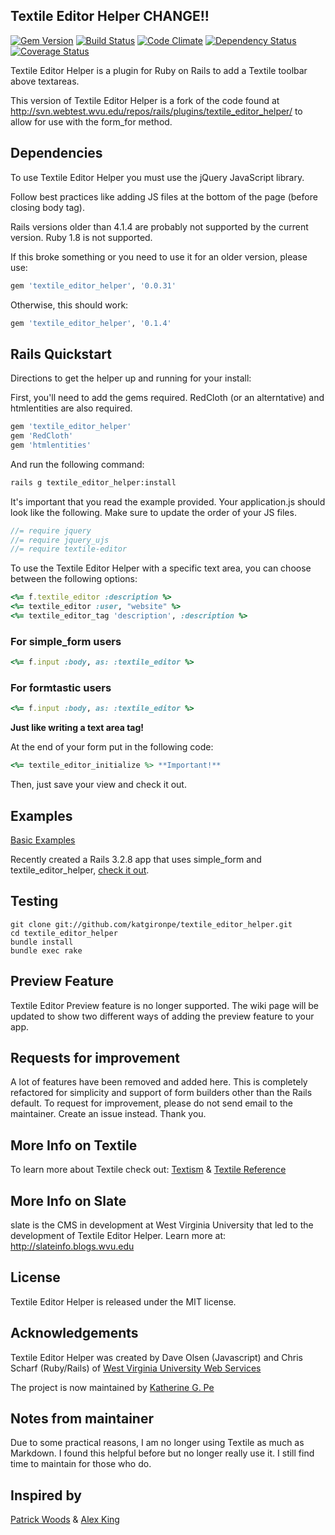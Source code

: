 ## Textile Editor Helper  CHANGE!!

[![Gem Version](https://badge.fury.io/rb/textile_editor_helper.svg)](http://badge.fury.io/rb/textile_editor_helper)
[![Build Status](https://secure.travis-ci.org/katgironpe/textile_editor_helper.png)](http://travis-ci.org/katgironpe/textile_editor_helper)
[![Code Climate](https://codeclimate.com/github/katgironpe/textile_editor_helper.png)](https://codeclimate.com/github/katgironpe/textile_editor_helper)
[![Dependency Status](https://gemnasium.com/katgironpe/textile_editor_helper.svg)](https://gemnasium.com/katgironpe/textile_editor_helper)
[![Coverage Status](https://coveralls.io/repos/katgironpe/textile_editor_helper/badge.png)](https://coveralls.io/r/katgironpe/textile_editor_helper)

Textile Editor Helper is a plugin for Ruby on Rails to add a Textile toolbar above textareas.

This version of Textile Editor Helper is a fork of the code found at http://svn.webtest.wvu.edu/repos/rails/plugins/textile_editor_helper/ to allow for use with the form_for method.


## Dependencies

To use Textile Editor Helper you must use the jQuery JavaScript library.

Follow best practices like adding JS files at the bottom of the page (before closing body tag).

Rails versions older than 4.1.4 are probably not supported by the current version. 
Ruby 1.8 is not supported.

If this broke something or you need to use it for an older version, please use:

```ruby
gem 'textile_editor_helper', '0.0.31'
```

Otherwise, this should work:

```ruby
gem 'textile_editor_helper', '0.1.4'
```

## Rails Quickstart

Directions to get the helper up and running for your install:

First, you'll need to add the gems required. RedCloth (or an alterntative) and htmlentities are also required.

```ruby
gem 'textile_editor_helper'
gem 'RedCloth'
gem 'htmlentities'
```

And run the following command:

```bash
rails g textile_editor_helper:install
```

It's important that you read the example provided. Your application.js should look like the following. Make sure to update the order of your JS files.

```javascript
//= require jquery
//= require jquery_ujs
//= require textile-editor
```

To use the Textile Editor Helper with a specific text area, you can choose between the following options:

```ruby
<%= f.textile_editor :description %>
<%= textile_editor :user, "website" %>
<%= textile_editor_tag 'description', :description %>
```

### For simple_form users

```ruby
<%= f.input :body, as: :textile_editor %>
```

### For formtastic users

```ruby
<%= f.input :body, as: :textile_editor %>
```


**Just like writing a text area tag!**


At the end of your form put in the following code:


```ruby
<%= textile_editor_initialize %> **Important!**
```

Then, just save your view and check it out.

## Examples

<a href="https://github.com/katgironpe/textile_editor_helper/wiki/Examples" target="_blank">Basic Examples</a>

Recently created a Rails 3.2.8 app that uses simple_form and textile_editor_helper, <a href="https://github.com/katgironpe/textile-editor-helper-examples" target="_blank">check it out</a>.

## Testing

	git clone git://github.com/katgironpe/textile_editor_helper.git
	cd textile_editor_helper
	bundle install
	bundle exec rake


## Preview Feature

Textile Editor Preview feature is no longer supported. The wiki page will be updated to show two different ways of adding the preview feature to your app.

## Requests for improvement

A lot of features have been removed and added here. This is completely refactored for simplicity and support of form builders other than the Rails default.
To request for improvement, please do not send email to the maintainer. Create an issue instead. Thank you.


## More Info on Textile

To learn more about Textile check out: <a href="http://www.textism.com/tools/textile/index.php" target="_blank">Textism</a> & <a href="http://hobix.com/textile/" target="_blank">Textile Reference</a>


## More Info on Slate

slate is the CMS in development at West Virginia University that led to the development of Textile Editor Helper. Learn more at: http://slateinfo.blogs.wvu.edu


## License

Textile Editor Helper is released under the MIT license.


## Acknowledgements

Textile Editor Helper was created by Dave Olsen (Javascript) and Chris Scharf (Ruby/Rails) of <a href="http://webservices.wvu.edu/" target="_blank">West Virginia University Web Services</a>

The project is now maintained by <a href="http://c.kat.pe" target="_blank">Katherine G. Pe</a>


## Notes from maintainer

Due to some practical reasons, I am no longer using Textile as much as Markdown.
I found this helpful before but no longer really use it.
I still find time to maintain for those who do.


## Inspired by


<a href="http://www.hakjoon.com/code/38/textile-quicktags-redirect" target="_blank">Patrick Woods</a> &
<a href="http://alexking.org/projects/js-quicktags" target="_blank">Alex King</a>
